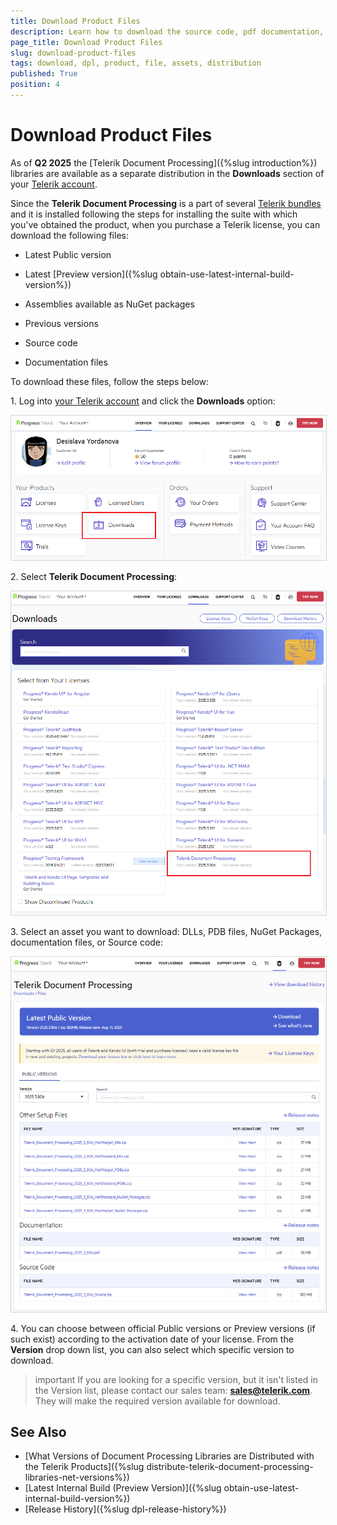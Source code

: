 ```yaml
---
title: Download Product Files
description: Learn how to download the source code, pdf documentation, different versions from your Telerik account.
page_title: Download Product Files
slug: download-product-files
tags: download, dpl, product, file, assets, distribution
published: True
position: 4
---
```


<style>
img[alt$="><"] {
  border: 1px solid lightgrey;
}
</style>

# Download Product Files

As of **Q2 2025** the [Telerik Document Processing]({%slug introduction%}) libraries are available as a separate distribution in the **Downloads** section of your [Telerik account](https://www.telerik.com/account/). 

Since the **Telerik Document Processing** is a part of several [Telerik bundles](https://www.telerik.com/purchase.aspx) and it is installed following the steps for installing the suite with which you've obtained the product, when you purchase a Telerik license, you can download the following files:

* Latest Public version

* Latest [Preview version]({%slug obtain-use-latest-internal-build-version%})

* Assemblies available as NuGet packages

* Previous versions

* Source code

* Documentation files

To download these files, follow the steps below:

1\. Log into [your Telerik account](https://www.telerik.com/account/) and click the **Downloads** option: 

![Downloads in Your Account ><](images/downloads-account.png)  

2\. Select **Telerik Document Processing**:

![DPL Downloads in Your Account ><](images/dpl-downloads-account.png)  

3\. Select an asset you want to download: DLLs, PDB files, NuGet Packages, documentation files, or Source code:

![DPL Product Files ><](images/dpl-product-files.png)   

4\. You can choose between official Public versions or Preview versions (if such exist) according to the activation date of your license. From the **Version** drop down list, you can also select which specific version to download.

>important If you are looking for a specific version, but it isn't listed in the Version list, please contact our sales team: **sales@telerik.com**. They will make the required version available for download.

## See Also

* [What Versions of Document Processing Libraries are Distributed with the Telerik Products]({%slug distribute-telerik-document-processing-libraries-net-versions%})
* [Latest Internal Build (Preview Version)]({%slug obtain-use-latest-internal-build-version%})
* [Release History]({%slug dpl-release-history%})